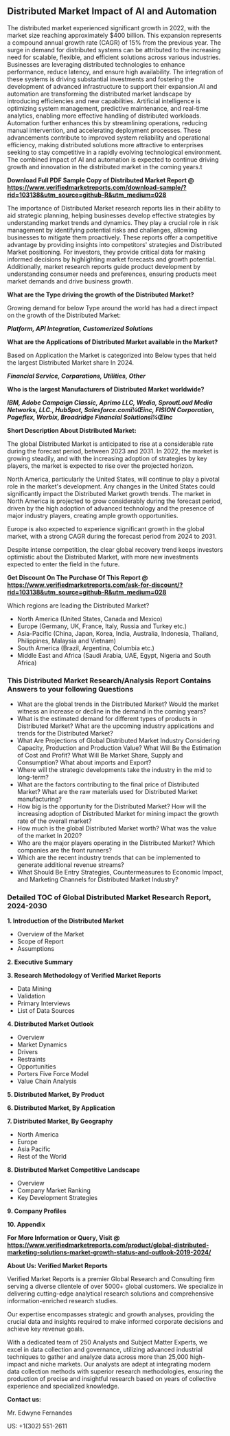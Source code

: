 <h2>Distributed Market Impact of AI and Automation</h2>The distributed market experienced significant growth in 2022, with the market size reaching approximately $400 billion. This expansion represents a compound annual growth rate (CAGR) of 15% from the previous year. The surge in demand for distributed systems can be attributed to the increasing need for scalable, flexible, and efficient solutions across various industries. Businesses are leveraging distributed technologies to enhance performance, reduce latency, and ensure high availability. The integration of these systems is driving substantial investments and fostering the development of advanced infrastructure to support their expansion.AI and automation are transforming the distributed market landscape by introducing efficiencies and new capabilities. Artificial intelligence is optimizing system management, predictive maintenance, and real-time analytics, enabling more effective handling of distributed workloads. Automation further enhances this by streamlining operations, reducing manual intervention, and accelerating deployment processes. These advancements contribute to improved system reliability and operational efficiency, making distributed solutions more attractive to enterprises seeking to stay competitive in a rapidly evolving technological environment. The combined impact of AI and automation is expected to continue driving growth and innovation in the distributed market in the coming years.t</p><p id="" class=""><strong>Download Full PDF Sample Copy of Distributed Market Report @ <a href="https://www.verifiedmarketreports.com/download-sample/?rid=103138&utm_source=github-R&utm_medium=028" target="_blank">https://www.verifiedmarketreports.com/download-sample/?rid=103138&utm_source=github-R&utm_medium=028</a></strong></p><p>The importance of&nbsp;Distributed Market research reports lies in their ability to aid strategic planning, helping businesses develop effective strategies by understanding market trends and dynamics. They play a crucial role in risk management by identifying potential risks and challenges, allowing businesses to mitigate them proactively. These reports offer a competitive advantage by providing insights into competitors' strategies and Distributed Market positioning. For investors, they provide critical data for making informed decisions by highlighting market forecasts and growth potential. Additionally, market research reports guide product development by understanding consumer needs and preferences, ensuring products meet market demands and drive business growth.</p><p><strong>What are the&nbsp;Type driving the growth of the Distributed Market?</strong></p><p id="" class="">Growing demand for below Type around the world has had a direct impact on the growth of the Distributed Market:</p><em><strong>Platform, API Integration, Customerized Solutions</strong></em></p><strong>What are the&nbsp;Applications&nbsp;of Distributed Market available in the Market?</strong></p><p id="" class="">Based on Application the Market is categorized into Below types that held the largest Distributed Market share In 2024.</p><em><strong>Financial Service, Corparations, Utilities, Other</strong></em></p><strong>Who is the largest Manufacturers of Distributed Market worldwide?</strong></p><p><em><strong>IBM, Adobe Campaign Classic, Aprimo LLC, Wedia, SproutLoud Media Networks, LLC., HubSpot, Salesforce.comï¼Œinc, FISION Corporation, Pageflex, Worbix, Broadridge Financial Solutionsï¼ŒInc</strong></em></p><p id="" class=""><strong>Short Description About Distributed Market:</strong></p><p>The global Distributed Market is anticipated to rise at a considerable rate during the forecast period, between 2023 and 2031. In 2022, the market is growing steadily, and with the increasing adoption of strategies by key players, the market is expected to rise over the projected horizon.</p><p>North America, particularly the United States, will continue to play a pivotal role in the market's development. Any changes in the United States could significantly impact the Distributed Market growth trends. The market in North America is projected to grow considerably during the forecast period, driven by the high adoption of advanced technology and the presence of major industry players, creating ample growth opportunities.</p><p>Europe is also expected to experience significant growth in the global market, with a strong CAGR during the forecast period from 2024 to 2031.</p><p>Despite intense competition, the clear global recovery trend keeps investors optimistic about the Distributed Market, with more new investments expected to enter the field in the future.</p><p id="" class=""><strong>Get Discount On The Purchase Of This Report @ <a href="https://www.verifiedmarketreports.com/ask-for-discount/?rid=103138&utm_source=github-R&utm_medium=028" target="_blank">https://www.verifiedmarketreports.com/ask-for-discount/?rid=103138&utm_source=github-R&utm_medium=028</a></strong></p>Which regions are leading the Distributed Market?</p><ul><li>North America (United States, Canada and Mexico)</li><li>Europe (Germany, UK, France, Italy, Russia and Turkey etc.)</li><li>Asia-Pacific (China, Japan, Korea, India, Australia, Indonesia, Thailand, Philippines, Malaysia and Vietnam)</li><li>South America (Brazil, Argentina, Columbia etc.)</li><li>Middle East and Africa (Saudi Arabia, UAE, Egypt, Nigeria and South Africa)</li></ul><h3 id="" class="">This Distributed Market Research/Analysis Report Contains Answers to your following Questions</h3><ul><li>What are the global trends in the Distributed Market? Would the market witness an increase or decline in the demand in the coming years?</li><li>What is the estimated demand for different types of products in Distributed Market? What are the upcoming industry applications and trends for the Distributed Market?</li><li>What Are Projections of Global Distributed Market Industry Considering Capacity, Production and Production Value? What Will Be the Estimation of Cost and Profit? What Will Be Market Share, Supply and Consumption? What about imports and Export?</li><li>Where will the strategic developments take the industry in the mid to long-term?</li><li>What are the factors contributing to the final price of Distributed Market? What are the raw materials used for Distributed Market manufacturing?</li><li>How big is the opportunity for the Distributed Market? How will the increasing adoption of Distributed Market for mining impact the growth rate of the overall market?</li><li>How much is the global Distributed Market worth? What was the value of the market In 2020?</li><li>Who are the major players operating in the Distributed Market? Which companies are the front runners?</li><li>Which are the recent industry trends that can be implemented to generate additional revenue streams?</li><li>What Should Be Entry Strategies, Countermeasures to Economic Impact, and Marketing Channels for Distributed Market Industry?</li></ul><h3 id="" class="">Detailed TOC of Global Distributed Market Research Report, 2024-2030</h3><p id="" class=""><strong>1. Introduction of the Distributed Market</strong></p><ul><li>Overview of the Market</li><li>Scope of Report</li><li>Assumptions</li></ul><p id="" class=""><strong>2. Executive Summary</strong></p><p id="" class=""><strong>3. Research Methodology of Verified Market Reports</strong></p><ul><li>Data Mining</li><li>Validation</li><li>Primary Interviews</li><li>List of Data Sources</li></ul><p id="" class=""><strong>4. Distributed Market Outlook</strong></p><ul><li>Overview</li><li>Market Dynamics</li><li>Drivers</li><li>Restraints</li><li>Opportunities</li><li>Porters Five Force Model</li><li>Value Chain Analysis</li></ul><p id="" class=""><strong>5. Distributed Market, By Product</strong></p><p id="" class=""><strong>6. Distributed Market, By Application</strong></p><p id="" class=""><strong>7. Distributed Market, By Geography</strong></p><ul><li>North America</li><li>Europe</li><li>Asia Pacific</li><li>Rest of the World</li></ul><p id="" class=""><strong>8. Distributed Market Competitive Landscape</strong></p><ul><li>Overview</li><li>Company Market Ranking</li><li>Key Development Strategies</li></ul><p id="" class=""><strong>9. Company Profiles</strong></p><p id="" class=""><strong>10. Appendix</strong></p><p id="" class=""><strong>For More Information or Query, Visit @ <a href="https://www.verifiedmarketreports.com/product/global-distributed-marketing-solutions-market-growth-status-and-outlook-2019-2024/" target="_blank">https://www.verifiedmarketreports.com/product/global-distributed-marketing-solutions-market-growth-status-and-outlook-2019-2024/</a></strong></p><p id="" class=""><strong>About Us: Verified Market Reports</strong></p><p id="" class="">Verified Market Reports is a premier Global Research and Consulting firm serving a diverse clientele of over 5000+ global customers. We specialize in delivering cutting-edge analytical research solutions and comprehensive information-enriched research studies.</p><p id="" class="">Our expertise encompasses strategic and growth analyses, providing the crucial data and insights required to make informed corporate decisions and achieve key revenue goals.</p><p id="" class="">With a dedicated team of 250 Analysts and Subject Matter Experts, we excel in data collection and governance, utilizing advanced industrial techniques to gather and analyze data across more than 25,000 high-impact and niche markets. Our analysts are adept at integrating modern data collection methods with superior research methodologies, ensuring the production of precise and insightful research based on years of collective experience and specialized knowledge.</p><p id="" class=""><strong>Contact us:</strong></p><p id="" class="">Mr. Edwyne Fernandes</p><p id="" class="">US: +1(302) 551-2611</p>